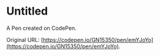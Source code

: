 # Untitled

A Pen created on CodePen.

Original URL: [https://codepen.io/GN15350/pen/emYJoYo](https://codepen.io/GN15350/pen/emYJoYo).

